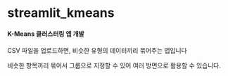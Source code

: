 # streamlit_kmeans

#### K-Means 클러스터링 앱 개발
CSV 파일을 업로드하면, 비슷한 유형의 데이터끼리 묶어주는 앱입니다

비슷한 항목끼리 묶어서 그룹으로 지정할 수 있어 여러 방면으로 활용할 수 있습니다.